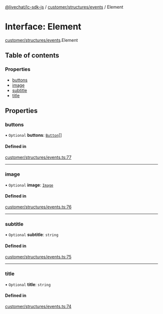 [@livechat/lc-sdk-js](../README.md) / [customer/structures/events](../modules/customer_structures_events.md) / Element

# Interface: Element

[customer/structures/events](../modules/customer_structures_events.md).Element

## Table of contents

### Properties

- [buttons](customer_structures_events.Element.md#buttons)
- [image](customer_structures_events.Element.md#image)
- [subtitle](customer_structures_events.Element.md#subtitle)
- [title](customer_structures_events.Element.md#title)

## Properties

### buttons

• `Optional` **buttons**: [`Button`](customer_structures_events.Button.md)[]

#### Defined in

[customer/structures/events.ts:77](https://github.com/livechat/lc-sdk-js/blob/25e113d/src/customer/structures/events.ts#L77)

___

### image

• `Optional` **image**: [`Image`](customer_structures_events.Image.md)

#### Defined in

[customer/structures/events.ts:76](https://github.com/livechat/lc-sdk-js/blob/25e113d/src/customer/structures/events.ts#L76)

___

### subtitle

• `Optional` **subtitle**: `string`

#### Defined in

[customer/structures/events.ts:75](https://github.com/livechat/lc-sdk-js/blob/25e113d/src/customer/structures/events.ts#L75)

___

### title

• `Optional` **title**: `string`

#### Defined in

[customer/structures/events.ts:74](https://github.com/livechat/lc-sdk-js/blob/25e113d/src/customer/structures/events.ts#L74)
